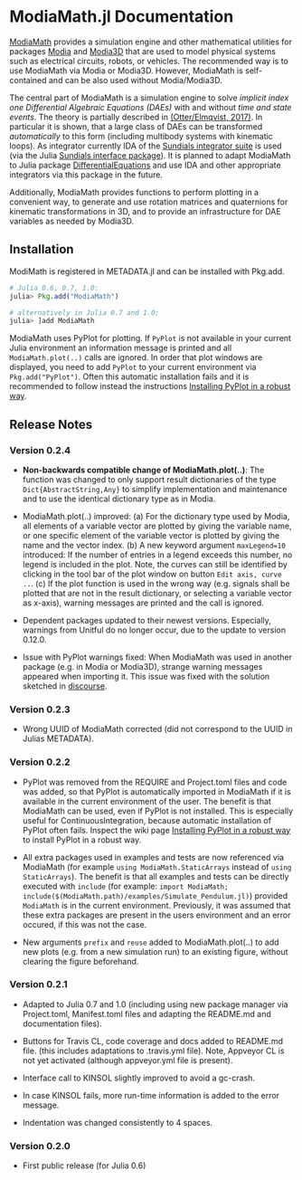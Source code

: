 # ModiaMath.jl Documentation

[ModiaMath](https://github.com/ModiaSim/ModiaMath.jl) provides a simulation engine and other mathematical utilities for packages
[Modia](https://github.com/ModiaSim/Modia.jl) and [Modia3D](https://github.com/ModiaSim/Modia3D.jl)
that are used to model physical systems such as electrical circuits, robots, or vehicles.
The recommended way is to use ModiaMath via Modia or Modia3D.
However, ModiaMath is self-contained and can be also used without Modia/Modia3D.

The central part of ModiaMath is a simulation engine to solve
*implicit index one Differential Algebraic Equations (DAEs)*
with and without *time and state events*. The theory is partially described in
[(Otter/Elmqvist, 2017)](http://www.ep.liu.se/ecp/132/064/ecp17132565.pdf).
In particular it is shown, that a large class of DAEs can be transformed *automatically* to this
form (including multibody systems with kinematic loops). As integrator currently
IDA of the [Sundials integrator suite](https://computation.llnl.gov/projects/sundials)
is used (via the Julia [Sundials interface package](https://github.com/JuliaDiffEq/Sundials.jl)).
It is planned to adapt ModiaMath to Julia package
[DifferentialEquations](https://github.com/JuliaDiffEq/DifferentialEquations.jl)
and use IDA and other appropriate integrators via this package in the future.

Additionally, ModiaMath provides functions to perform plotting in a convenient way,
to generate and use rotation matrices and quaternions for kinematic transformations in 3D,
and to provide an infrastructure for DAE variables as needed by Modia3D.


## Installation

ModiMath is registered in METADATA.jl and can be installed with Pkg.add.

```julia
# Julia 0.6, 0.7, 1.0:
julia> Pkg.add("ModiaMath")

# alternatively in Julia 0.7 and 1.0:
julia> ]add ModiaMath
```

ModiaMath uses PyPlot for plotting.
If `PyPlot` is not available in your current Julia environment
an information message is printed and all `ModiaMath.plot(..)` calls are ignored.
In order that plot windows are displayed, you need to add `PyPlot` to your current environment
via `Pkg.add("PyPlot")`. Often this automatic installation fails and it is recommended to follow
instead the instructions
[Installing PyPlot in a robust way](https://github.com/ModiaSim/ModiaMath.jl/wiki/Installing-PyPlot-in-a-robust-way).


## Release Notes

### Version 0.2.4

- **Non-backwards compatible change of ModiaMath.plot(..)**:
  The function was changed to only support result dictionaries of the type `Dict{AbstractString,Any}` to
  simplify implementation and maintenance and to use the identical dictionary type as in Modia.

- ModiaMath.plot(..) improved:
  (a) For the dictionary type used by Modia, all elements of a variable vector
      are plotted by giving the variable name, or one specific element of the variable vector is plotted by giving
      the name and the vector index.
  (b) A new keyword argument `maxLegend=10` introduced: If the number of entries in a legend exceeds this number,
      no legend is included in the plot. Note, the curves can still be identified by clicking in the tool bar of the
      plot window on button `Edit axis, curve ..`.
  (c) If the plot function is used in the wrong way (e.g. signals shall be plotted that are not in the result dictionary, or selecting a
      variable vector as x-axis), warning messages are printed and the call is ignored.

- Dependent packages updated to their newest versions.
  Especially, warnings from Unitful do no longer occur, due to the update to version 0.12.0.

- Issue with PyPlot warnings fixed:
  When ModiaMath was used in another package (e.g. in Modia or Modia3D),
  strange warning messages appeared when importing it.
  This issue was fixed with the solution sketched in
  [discourse](https://discourse.julialang.org/t/how-to-remove-pyplot-jl-from-the-distribution-of-a-package-that-uses-it/15130/10?u=martinotter).


### Version 0.2.3

- Wrong UUID of ModiaMath corrected (did not correspond to the UUID in Julias METADATA).


### Version 0.2.2

- PyPlot was removed from the REQUIRE and Project.toml files and code was added,
  so that PyPlot is automatically imported in ModiaMath if it is available in
  the current environment of the user.
  The benefit is that ModiaMath can be used, even if PyPlot is not installed.
  This is especially useful for ContinuousIntegration, because automatic
  installation of PyPlot often fails.
  Inspect the wiki page
  [Installing PyPlot in a robust way](https://github.com/ModiaSim/ModiaMath.jl/wiki/Installing-PyPlot-in-a-robust-way)
  to install PyPlot in a robust way.

- All extra packages used in examples and tests are now referenced via ModiaMath
  (for example `using ModiaMath.StaticArrays` instead of `using StaticArrays`).
  The benefit is that all examples and tests can be directly executed with `include`
  (for example: `import ModiaMath; include($(ModiaMath.path)/examples/Simulate_Pendulum.jl)`)
  provided `ModiaMath` is in the current environment. Previously, it was assumed that these
  extra packages are present in the users environment and an error occured, if this was not the case.

- New arguments `prefix` and `reuse` added to ModiaMath.plot(..) to add new plots
  (e.g. from a new simulation run) to an existing figure, without clearing the figure beforehand.


### Version 0.2.1

- Adapted to Julia 0.7 and 1.0
  (including using new package manager via Project.toml, Manifest.toml files
  and adapting the README.md and documentation files).

- Buttons for Travis CL, code coverage and docs added to README.md file.
  (this includes adaptations to .travis.yml file). Note, Appveyor CL is not
  yet activated (although appveyor.yml file is present).

- Interface call to KINSOL slightly improved to avoid a gc-crash.

- In case KINSOL fails, more run-time information is added to the error message.

- Indentation was changed consistently to 4 spaces.


### Version 0.2.0

- First public release (for Julia 0.6)
